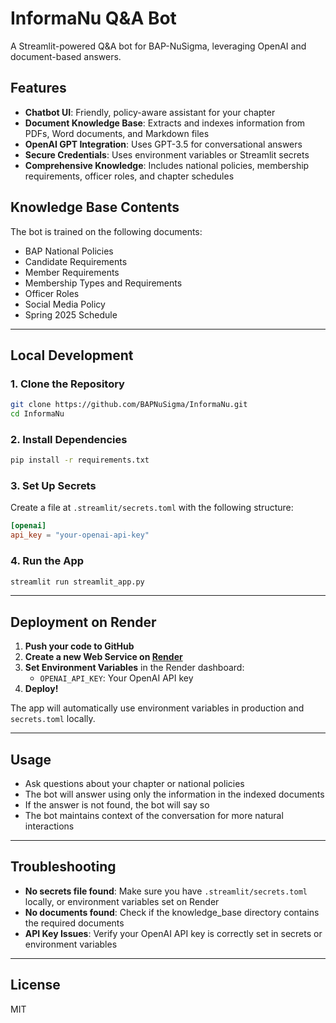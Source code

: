 # InformaNu Q&A Bot

A Streamlit-powered Q&A bot for BAP-NuSigma, leveraging OpenAI and document-based answers.

## Features
- **Chatbot UI**: Friendly, policy-aware assistant for your chapter
- **Document Knowledge Base**: Extracts and indexes information from PDFs, Word documents, and Markdown files
- **OpenAI GPT Integration**: Uses GPT-3.5 for conversational answers
- **Secure Credentials**: Uses environment variables or Streamlit secrets
- **Comprehensive Knowledge**: Includes national policies, membership requirements, officer roles, and chapter schedules

## Knowledge Base Contents
The bot is trained on the following documents:
- BAP National Policies
- Candidate Requirements
- Member Requirements
- Membership Types and Requirements
- Officer Roles
- Social Media Policy
- Spring 2025 Schedule

---

## Local Development

### 1. Clone the Repository
```bash
git clone https://github.com/BAPNuSigma/InformaNu.git
cd InformaNu
```

### 2. Install Dependencies
```bash
pip install -r requirements.txt
```

### 3. Set Up Secrets
Create a file at `.streamlit/secrets.toml` with the following structure:
```toml
[openai]
api_key = "your-openai-api-key"
```

### 4. Run the App
```bash
streamlit run streamlit_app.py
```

---

## Deployment on Render

1. **Push your code to GitHub**
2. **Create a new Web Service on [Render](https://render.com/)**
3. **Set Environment Variables** in the Render dashboard:
   - `OPENAI_API_KEY`: Your OpenAI API key
4. **Deploy!**

The app will automatically use environment variables in production and `secrets.toml` locally.

---

## Usage
- Ask questions about your chapter or national policies
- The bot will answer using only the information in the indexed documents
- If the answer is not found, the bot will say so
- The bot maintains context of the conversation for more natural interactions

---

## Troubleshooting
- **No secrets file found**: Make sure you have `.streamlit/secrets.toml` locally, or environment variables set on Render
- **No documents found**: Check if the knowledge_base directory contains the required documents
- **API Key Issues**: Verify your OpenAI API key is correctly set in secrets or environment variables

---

## License
MIT

